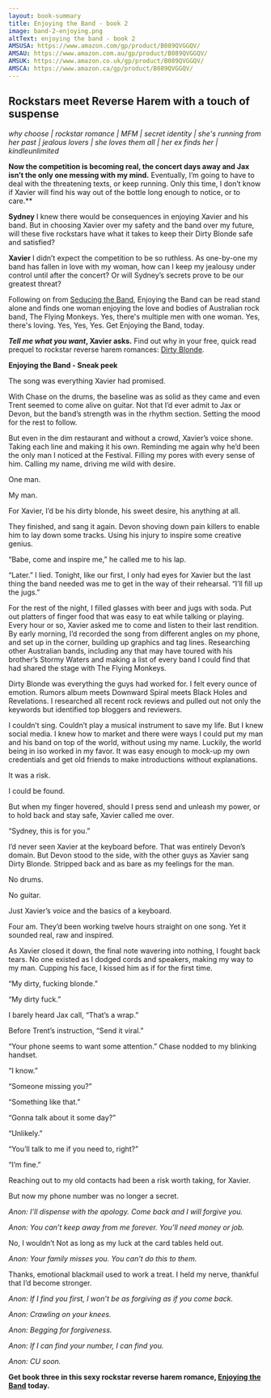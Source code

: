 ```yaml
---
layout: book-summary
title: Enjoying the Band - book 2
image: band-2-enjoying.png
altText: enjoying the band - book 2
AMSUSA: https://www.amazon.com/gp/product/B089QVGGQV/
AMSAU: https://www.amazon.com.au/gp/product/B089QVGGQV/
AMSUK: https://www.amazon.co.uk/gp/product/B089QVGGQV/
AMSCA: https://www.amazon.ca/gp/product/B089QVGGQV/
---
```


## Rockstars meet Reverse Harem with a touch of suspense

_why choose | rockstar romance | MFM | secret identity | she's running from her past | jealous lovers | she loves them all | her ex finds her | kindleunlimited_

**Now the competition is becoming real, the concert days away and Jax isn’t the only one messing with my mind.**
Eventually, I’m going to have to deal with the threatening texts, or keep running. Only this time, I don’t know if Xavier will find his way out of the bottle long enough to notice, or to care.**

**Sydney**
I knew there would be consequences in enjoying Xavier and his band. But in choosing Xavier over my safety and the band over my future, will these five rockstars have what it takes to keep their Dirty Blonde safe and satisfied?

**Xavier**
I didn’t expect the competition to be so ruthless. As one-by-one my band has fallen in love with my woman, how can I keep my jealousy under control until after the concert? Or will Sydney’s secrets prove to be our greatest threat?

Following on from [Seducing the Band](https://www.amazon.com/gp/product/B087YTB5J7/ "Seducing the Band"), Enjoying the Band can be read stand alone and finds one woman enjoying the love and bodies of Australian rock band, The Flying Monkeys.
Yes, there's multiple men with one woman.
Yes, there's loving.
Yes, Yes, Yes. Get Enjoying the Band, today.

**_Tell me what you want_, Xavier asks.** Find out why in your free, quick read prequel to rockstar reverse harem romances: [Dirty Blonde](https://dl.bookfunnel.com/87mn2uvtd1/ "Dirty Blonde").

**Enjoying the Band - Sneak peek**

The song was everything Xavier had promised. 

With Chase on the drums, the baseline was as solid as they came and even Trent seemed to come alive on guitar. Not that I’d ever admit to Jax or Devon, but the band’s strength was in the rhythm section. Setting the mood for the rest to follow.

But even in the dim restaurant and without a crowd, Xavier’s voice shone. Taking each line and making it his own. Reminding me again why he’d been the only man I noticed at the Festival. Filling my pores with every sense of him. Calling my name, driving me wild with desire.

One man.

My man.

For Xavier, I’d be his dirty blonde, his sweet desire, his anything at all.

They finished, and sang it again. Devon shoving down pain killers to enable him to lay down some tracks. Using his injury to inspire some creative genius.

“Babe, come and inspire me,” he called me to his lap.

“Later.” I lied. Tonight, like our first, I only had eyes for Xavier but the last thing the band needed was me to get in the way of their rehearsal. “I’ll fill up the jugs.”

For the rest of the night, I filled glasses with beer and jugs with soda. Put out platters of finger food that was easy to eat while talking or playing. Every hour or so, Xavier asked me to come and listen to their last rendition. By early morning, I’d recorded the song from different angles on my phone, and set up in the corner, building up graphics and tag lines. Researching other Australian bands, including any that may have toured with his brother’s Stormy Waters and making a list of every band I could find that had shared the stage with The Flying Monkeys.

Dirty Blonde was everything the guys had worked for. I felt every ounce of emotion. Rumors album meets Downward Spiral meets Black Holes and Revelations. I researched all recent rock reviews and pulled out not only the keywords but identified top bloggers and reviewers. 

I couldn’t sing. Couldn’t play a musical instrument to save my life. But I knew social media. I knew how to market and there were ways I could put my man and his band on top of the world, without using my name. Luckily, the world being in iso worked in my favor. It was easy enough to mock-up my own credentials and get old friends to make introductions without explanations.

It was a risk.

I could be found.

But when my finger hovered, should I press send and unleash my power, or to hold back and stay safe, Xavier called me over. 

“Sydney, this is for you.”

I’d never seen Xavier at the keyboard before. That was entirely Devon’s domain. But Devon stood to the side, with the other guys as Xavier sang Dirty Blonde. Stripped back and as bare as my feelings for the man.

No drums. 

No guitar.

Just Xavier’s voice and the basics of a keyboard.

Four am. They’d been working twelve hours straight on one song. Yet it sounded real, raw and inspired. 

As Xavier closed it down, the final note wavering into nothing, I fought back tears. No one existed as I dodged cords and speakers, making my way to my man. Cupping his face, I kissed him as if for the first time.

“My dirty, fucking blonde.”

“My dirty fuck.”

I barely heard Jax call, “That’s a wrap.”

Before Trent’s instruction, “Send it viral.”


“Your phone seems to want some attention.” Chase nodded to my blinking handset.

“I know.”

“Someone missing you?”

“Something like that.” 

“Gonna talk about it some day?”

“Unlikely.”

“You’ll talk to me if you need to, right?”

“I’m fine.”

Reaching out to my old contacts had been a risk worth taking, for Xavier.

But now my phone number was no longer a secret. 

_Anon: I’ll dispense with the apology. Come back and I will forgive you._

_Anon: You can’t keep away from me forever. You’ll need money or job._

No, I wouldn’t Not as long as my luck at the card tables held out.

_Anon: Your family misses you. You can’t do this to them._

Thanks, emotional blackmail used to work a treat. I held my nerve, thankful that I’d become stronger.

_Anon: If I find you first, I won’t be as forgiving as if you come back._

_Anon: Crawling on your knees._

_Anon: Begging for forgiveness._

_Anon: If I can find your number, I can find you._

_Anon: CU soon._

**Get book three in this sexy rockstar reverse harem romance, [Enjoying the Band](https://www.amazon.com/gp/product/B089QVGGQV/ "Enjoying the Band") today.**